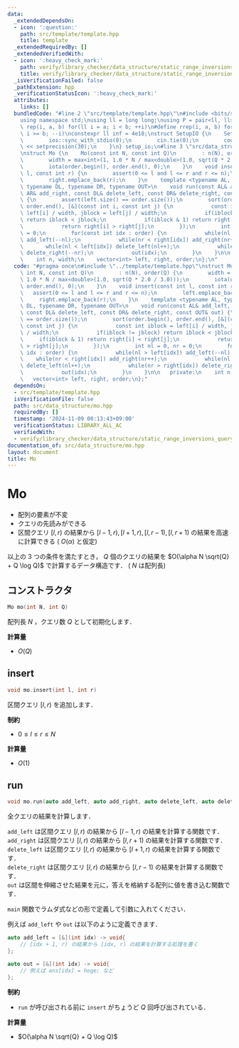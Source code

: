 ```yaml
---
data:
  _extendedDependsOn:
  - icon: ':question:'
    path: src/template/template.hpp
    title: template
  _extendedRequiredBy: []
  _extendedVerifiedWith:
  - icon: ':heavy_check_mark:'
    path: verify/library_checker/data_structure/static_range_inversions_query.test.cpp
    title: verify/library_checker/data_structure/static_range_inversions_query.test.cpp
  _isVerificationFailed: false
  _pathExtension: hpp
  _verificationStatusIcon: ':heavy_check_mark:'
  attributes:
    links: []
  bundledCode: "#line 2 \"src/template/template.hpp\"\n#include <bits/stdc++.h>\n\
    using namespace std;\nusing ll = long long;\nusing P = pair<ll, ll>;\n#define\
    \ rep(i, a, b) for(ll i = a; i < b; ++i)\n#define rrep(i, a, b) for(ll i = a;\
    \ i >= b; --i)\nconstexpr ll inf = 4e18;\nstruct SetupIO {\n    SetupIO() {\n\
    \        ios::sync_with_stdio(0);\n        cin.tie(0);\n        cout << fixed\
    \ << setprecision(30);\n    }\n} setup_io;\n#line 3 \"src/data_structure/mo.hpp\"\
    \nstruct Mo {\n    Mo(const int N, const int Q)\n        : n(N), order(Q) {\n\
    \        width = max<int>(1, 1.0 * N / max<double>(1.0, sqrt(Q * 2.0 / 3.0)));\n\
    \        iota(order.begin(), order.end(), 0);\n    }\n    void insert(const int\
    \ l, const int r) {\n        assert(0 <= l and l <= r and r <= n);\n        left.emplace_back(l);\n\
    \        right.emplace_back(r);\n    }\n    template <typename AL, typename AR,\
    \ typename DL, typename DR, typename OUT>\n    void run(const AL& add_left, const\
    \ AR& add_right, const DL& delete_left, const DR& delete_right, const OUT& out)\
    \ {\n        assert(left.size() == order.size());\n        sort(order.begin(),\
    \ order.end(), [&](const int i, const int j) {\n            const int iblock =\
    \ left[i] / width, jblock = left[j] / width;\n            if(iblock != jblock)\
    \ return iblock < jblock;\n            if(iblock & 1) return right[i] < right[j];\n\
    \            return right[i] > right[j];\n        });\n        int nl = 0, nr\
    \ = 0;\n        for(const int idx : order) {\n            while(nl > left[idx])\
    \ add_left(--nl);\n            while(nr < right[idx]) add_right(nr++);\n     \
    \       while(nl < left[idx]) delete_left(nl++);\n            while(nr > right[idx])\
    \ delete_right(--nr);\n            out(idx);\n        }\n    }\n\n   private:\n\
    \    int n, width;\n    vector<int> left, right, order;\n};\n"
  code: "#pragma once\n#include \"../template/template.hpp\"\nstruct Mo {\n    Mo(const\
    \ int N, const int Q)\n        : n(N), order(Q) {\n        width = max<int>(1,\
    \ 1.0 * N / max<double>(1.0, sqrt(Q * 2.0 / 3.0)));\n        iota(order.begin(),\
    \ order.end(), 0);\n    }\n    void insert(const int l, const int r) {\n     \
    \   assert(0 <= l and l <= r and r <= n);\n        left.emplace_back(l);\n   \
    \     right.emplace_back(r);\n    }\n    template <typename AL, typename AR, typename\
    \ DL, typename DR, typename OUT>\n    void run(const AL& add_left, const AR& add_right,\
    \ const DL& delete_left, const DR& delete_right, const OUT& out) {\n        assert(left.size()\
    \ == order.size());\n        sort(order.begin(), order.end(), [&](const int i,\
    \ const int j) {\n            const int iblock = left[i] / width, jblock = left[j]\
    \ / width;\n            if(iblock != jblock) return iblock < jblock;\n       \
    \     if(iblock & 1) return right[i] < right[j];\n            return right[i]\
    \ > right[j];\n        });\n        int nl = 0, nr = 0;\n        for(const int\
    \ idx : order) {\n            while(nl > left[idx]) add_left(--nl);\n        \
    \    while(nr < right[idx]) add_right(nr++);\n            while(nl < left[idx])\
    \ delete_left(nl++);\n            while(nr > right[idx]) delete_right(--nr);\n\
    \            out(idx);\n        }\n    }\n\n   private:\n    int n, width;\n \
    \   vector<int> left, right, order;\n};"
  dependsOn:
  - src/template/template.hpp
  isVerificationFile: false
  path: src/data_structure/mo.hpp
  requiredBy: []
  timestamp: '2024-11-09 00:13:43+09:00'
  verificationStatus: LIBRARY_ALL_AC
  verifiedWith:
  - verify/library_checker/data_structure/static_range_inversions_query.test.cpp
documentation_of: src/data_structure/mo.hpp
layout: document
title: Mo
---
```


# Mo

- 配列の要素が不変
- クエリの先読みができる
- 区間クエリ $[l, r)$ の結果から $[l - 1, r), [l + 1, r), [l, r - 1), [l, r + 1)$ の結果を高速に計算できる ( $O(\alpha)$ と仮定)

以上の $3$ つの条件を満たすとき， $Q$ 個のクエリの結果を $O(\alpha N \sqrt{Q} + Q \log Q)$ で計算するデータ構造です． ( $N$ は配列長)

## コンストラクタ

```cpp
Mo mo(int N, int Q)
```

配列長 $N$ ，クエリ数 $Q$ として初期化します．

**計算量**

- $O(Q)$

## insert

```cpp
void mo.insert(int l, int r)
```

区間クエリ $[l, r)$ を追加します．

**制約**

- $0 \leq l \leq r \leq N$

**計算量**

- $O(1)$

## run

```cpp
void mo.run(auto add_left, auto add_right, auto delete_left, auto delete_right, auto out)
```

全クエリの結果を計算します．<br>

`add_left` は区間クエリ $[l, r)$ の結果から $[l - 1, r)$ の結果を計算する関数です．<br>
`add_right` は区間クエリ $[l, r)$ の結果から $[l, r + 1)$ の結果を計算する関数です．<br>
`delete_left` は区間クエリ $[l, r)$ の結果から $[l + 1, r)$ の結果を計算する関数です．<br>
`delete_right` は区間クエリ $[l, r)$ の結果から $[l, r - 1)$ の結果を計算する関数です．<br>
`out` は区間を伸縮させた結果を元に，答えを格納する配列に値を書き込む関数です．

`main` 関数でラムダ式などの形で定義して引数に入れてください．

例えば `add_left` や `out` は以下のように定義できます．

```cpp
auto add_left = [&](int idx) -> void{
    // [idx + 1, r) の結果から [idx, r) の結果を計算する処理を書く
};

auto out = [&](int idx) -> void{
    // 例えば ans[idx] = hoge; など
};
```

**制約**

- `run` が呼び出される前に `insert` がちょうど $Q$ 回呼び出されている．

**計算量**

- $O(\alpha N \sqrt{Q} + Q \log Q)$